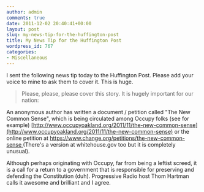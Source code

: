 ```yaml
---
author: admin
comments: true
date: 2011-12-02 20:40:41+00:00
layout: post
slug: my-news-tip-for-the-huffington-post
title: My News Tip for the Huffington Post
wordpress_id: 767
categories:
- Miscellaneous
---
```


I sent the following news tip today to the Huffington Post. Please add your voice to mine to ask them to cover it. This is huge.


> Please, please, please cover this story. It is hugely important for our nation:

An anonymous author has written a document / petition called "The New Common Sense", which is being circulated among Occupy folks (see for example) [http://www.occupyoakland.org/2011/11/the-new-common-sense](http://www.occupyoakland.org/2011/11/the-new-common-sense) or the online petition at [https://www.change.org/petitions/the-new-common-sense ](https://www.change.org/petitions/the-new-common-sense)(There's a version at whitehouse.gov too but it is completely unusual).

Although perhaps originating with Occupy, far from being a leftist screed, it is a call for a return to a government that is responsible for preserving and defending the Constitution (duh). Progressive Radio host Thom Hartman calls it awesome and brilliant and I agree.
